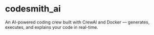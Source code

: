 # codesmith_ai
An AI-powered coding crew built with CrewAI and Docker — generates, executes, and explains your code in real-time.
